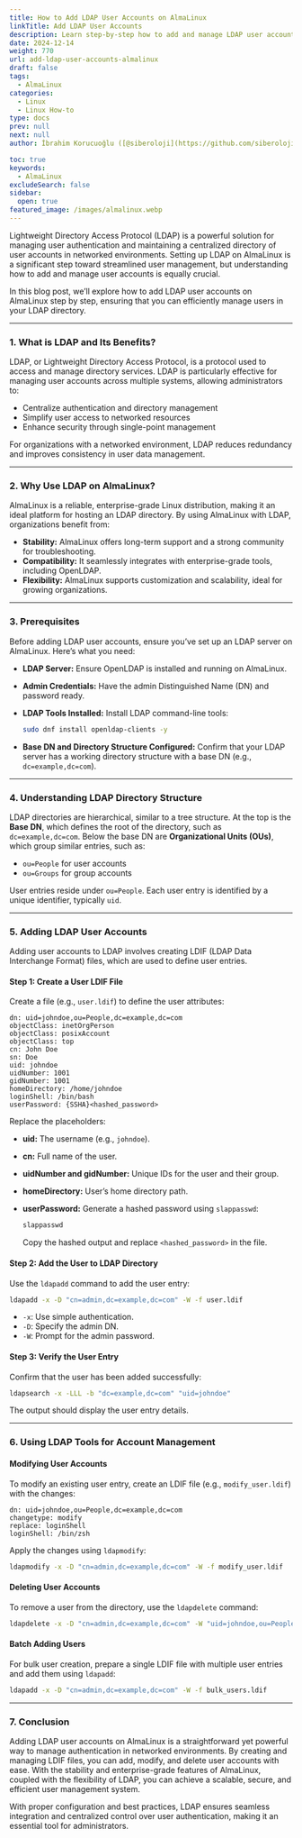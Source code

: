 ```yaml
---
title: How to Add LDAP User Accounts on AlmaLinux
linkTitle: Add LDAP User Accounts
description: Learn step-by-step how to add and manage LDAP user accounts on AlmaLinux. Follow this comprehensive guide to streamline user authentication and directory management.
date: 2024-12-14
weight: 770
url: add-ldap-user-accounts-almalinux
draft: false
tags:
  - AlmaLinux
categories:
  - Linux
  - Linux How-to
type: docs
prev: null
next: null
author: İbrahim Korucuoğlu ([@siberoloji](https://github.com/siberoloji))

toc: true
keywords:
  - AlmaLinux
excludeSearch: false
sidebar:
  open: true
featured_image: /images/almalinux.webp
---
```

Lightweight Directory Access Protocol (LDAP) is a powerful solution for managing user authentication and maintaining a centralized directory of user accounts in networked environments. Setting up LDAP on AlmaLinux is a significant step toward streamlined user management, but understanding how to add and manage user accounts is equally crucial.

In this blog post, we’ll explore how to add LDAP user accounts on AlmaLinux step by step, ensuring that you can efficiently manage users in your LDAP directory.

---

### **1. What is LDAP and Its Benefits?**

LDAP, or Lightweight Directory Access Protocol, is a protocol used to access and manage directory services. LDAP is particularly effective for managing user accounts across multiple systems, allowing administrators to:

- Centralize authentication and directory management
- Simplify user access to networked resources
- Enhance security through single-point management

For organizations with a networked environment, LDAP reduces redundancy and improves consistency in user data management.

---

### **2. Why Use LDAP on AlmaLinux?**

AlmaLinux is a reliable, enterprise-grade Linux distribution, making it an ideal platform for hosting an LDAP directory. By using AlmaLinux with LDAP, organizations benefit from:

- **Stability:** AlmaLinux offers long-term support and a strong community for troubleshooting.
- **Compatibility:** It seamlessly integrates with enterprise-grade tools, including OpenLDAP.
- **Flexibility:** AlmaLinux supports customization and scalability, ideal for growing organizations.

---

### **3. Prerequisites**

Before adding LDAP user accounts, ensure you’ve set up an LDAP server on AlmaLinux. Here’s what you need:

- **LDAP Server:** Ensure OpenLDAP is installed and running on AlmaLinux.
- **Admin Credentials:** Have the admin Distinguished Name (DN) and password ready.
- **LDAP Tools Installed:** Install LDAP command-line tools:

  ```bash
  sudo dnf install openldap-clients -y
  ```

- **Base DN and Directory Structure Configured:** Confirm that your LDAP server has a working directory structure with a base DN (e.g., `dc=example,dc=com`).

---

### **4. Understanding LDAP Directory Structure**

LDAP directories are hierarchical, similar to a tree structure. At the top is the **Base DN**, which defines the root of the directory, such as `dc=example,dc=com`. Below the base DN are **Organizational Units (OUs)**, which group similar entries, such as:

- `ou=People` for user accounts
- `ou=Groups` for group accounts

User entries reside under `ou=People`. Each user entry is identified by a unique identifier, typically `uid`.

---

### **5. Adding LDAP User Accounts**

Adding user accounts to LDAP involves creating LDIF (LDAP Data Interchange Format) files, which are used to define user entries.

#### **Step 1: Create a User LDIF File**

Create a file (e.g., `user.ldif`) to define the user attributes:

```ldif
dn: uid=johndoe,ou=People,dc=example,dc=com
objectClass: inetOrgPerson
objectClass: posixAccount
objectClass: top
cn: John Doe
sn: Doe
uid: johndoe
uidNumber: 1001
gidNumber: 1001
homeDirectory: /home/johndoe
loginShell: /bin/bash
userPassword: {SSHA}<hashed_password>
```

Replace the placeholders:

- **uid:** The username (e.g., `johndoe`).
- **cn:** Full name of the user.
- **uidNumber and gidNumber:** Unique IDs for the user and their group.
- **homeDirectory:** User’s home directory path.
- **userPassword:** Generate a hashed password using `slappasswd`:

  ```bash
  slappasswd
  ```

  Copy the hashed output and replace `<hashed_password>` in the file.

#### **Step 2: Add the User to LDAP Directory**

Use the `ldapadd` command to add the user entry:

```bash
ldapadd -x -D "cn=admin,dc=example,dc=com" -W -f user.ldif
```

- `-x`: Use simple authentication.
- `-D`: Specify the admin DN.
- `-W`: Prompt for the admin password.

#### **Step 3: Verify the User Entry**

Confirm that the user has been added successfully:

```bash
ldapsearch -x -LLL -b "dc=example,dc=com" "uid=johndoe"
```

The output should display the user entry details.

---

### **6. Using LDAP Tools for Account Management**

#### **Modifying User Accounts**

To modify an existing user entry, create an LDIF file (e.g., `modify_user.ldif`) with the changes:

```ldif
dn: uid=johndoe,ou=People,dc=example,dc=com
changetype: modify
replace: loginShell
loginShell: /bin/zsh
```

Apply the changes using `ldapmodify`:

```bash
ldapmodify -x -D "cn=admin,dc=example,dc=com" -W -f modify_user.ldif
```

#### **Deleting User Accounts**

To remove a user from the directory, use the `ldapdelete` command:

```bash
ldapdelete -x -D "cn=admin,dc=example,dc=com" -W "uid=johndoe,ou=People,dc=example,dc=com"
```

#### **Batch Adding Users**

For bulk user creation, prepare a single LDIF file with multiple user entries and add them using `ldapadd`:

```bash
ldapadd -x -D "cn=admin,dc=example,dc=com" -W -f bulk_users.ldif
```

---

### **7. Conclusion**

Adding LDAP user accounts on AlmaLinux is a straightforward yet powerful way to manage authentication in networked environments. By creating and managing LDIF files, you can add, modify, and delete user accounts with ease. With the stability and enterprise-grade features of AlmaLinux, coupled with the flexibility of LDAP, you can achieve a scalable, secure, and efficient user management system.

With proper configuration and best practices, LDAP ensures seamless integration and centralized control over user authentication, making it an essential tool for administrators.
